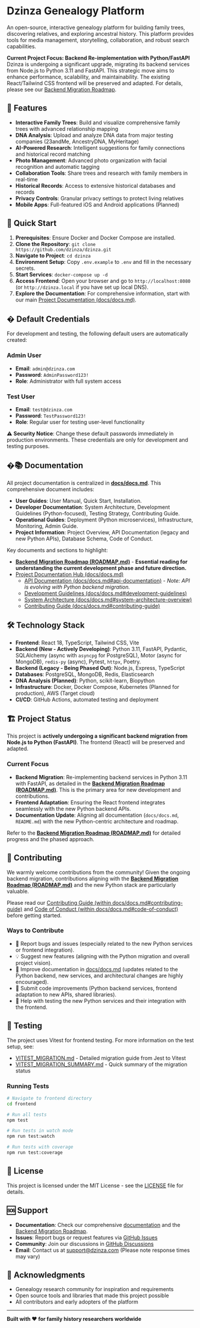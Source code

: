 # Dzinza Genealogy Platform

An open-source, interactive genealogy platform for building family trees, discovering relatives, and exploring ancestral history. This platform provides tools for media management, storytelling, collaboration, and robust search capabilities.

**Current Project Focus: Backend Re-implementation with Python/FastAPI** Dzinza is undergoing a significant upgrade, migrating its backend services from Node.js to Python 3.11 and FastAPI. This strategic move aims to enhance performance, scalability, and maintainability. The existing React/Tailwind CSS frontend will be preserved and adapted. For details, please see our [Backend Migration Roadmap](ROADMAP.md).

## 🌟 Features

- **Interactive Family Trees**: Build and visualize comprehensive family trees with advanced relationship mapping
- **DNA Analysis**: Upload and analyze DNA data from major testing companies (23andMe, AncestryDNA, MyHeritage)
- **AI-Powered Research**: Intelligent suggestions for family connections and historical record matching
- **Photo Management**: Advanced photo organization with facial recognition and automatic tagging
- **Collaboration Tools**: Share trees and research with family members in real-time
- **Historical Records**: Access to extensive historical databases and records
- **Privacy Controls**: Granular privacy settings to protect living relatives
- **Mobile Apps**: Full-featured iOS and Android applications (Planned)

## 🚀 Quick Start

1.  **Prerequisites**: Ensure Docker and Docker Compose are installed.
2.  **Clone the Repository**: `git clone https://github.com/dzinza/dzinza.git`
3.  **Navigate to Project**: `cd dzinza`
4.  **Environment Setup**: Copy `.env.example` to `.env` and fill in the necessary secrets.
5.  **Start Services**: `docker-compose up -d`
6.  **Access Frontend**: Open your browser and go to `http://localhost:8080` (or `http://dzinza.local` if you have set up local DNS).
7.  **Explore the Documentation**: For comprehensive information, start with our main [Project Documentation (docs/docs.md)](docs/docs.md).

## � Default Credentials

For development and testing, the following default users are automatically created:

### Admin User

- **Email**: `admin@dzinza.com`
- **Password**: `AdminPassword123!`
- **Role**: Administrator with full system access

### Test User

- **Email**: `test@dzinza.com`
- **Password**: `TestPassword123!`
- **Role**: Regular user for testing user-level functionality

⚠️ **Security Notice**: Change these default passwords immediately in production environments. These credentials are only for development and testing purposes.

## �📚 Documentation

All project documentation is centralized in [**docs/docs.md**](docs/docs.md). This comprehensive document includes:

- **User Guides**: User Manual, Quick Start, Installation.
- **Developer Documentation**: System Architecture, Development Guidelines (Python-focused), Testing Strategy, Contributing Guide.
- **Operational Guides**: Deployment (Python microservices), Infrastructure, Monitoring, Admin Guide.
- **Project Information**: Project Overview, API Documentation (legacy and new Python APIs), Database Schema, Code of Conduct.

Key documents and sections to highlight:

- [**Backend Migration Roadmap (ROADMAP.md)**](ROADMAP.md) - **Essential reading for understanding the current development phase and future direction.**
- [Project Documentation Hub (docs/docs.md)](docs/docs.md)
  - [API Documentation (docs/docs.md#api-documentation)](docs/docs.md#api-documentation) - _Note: API is evolving with Python backend migration._
  - [Development Guidelines (docs/docs.md#development-guidelines)](docs/docs.md#development-guidelines)
  - [System Architecture (docs/docs.md#system-architecture-overview)](docs/docs.md#system-architecture-overview)
  - [Contributing Guide (docs/docs.md#contributing-guide)](docs/docs.md#contributing-guide)

## 🛠️ Technology Stack

- **Frontend**: React 18, TypeScript, Tailwind CSS, Vite
- **Backend (New - Actively Developing)**: Python 3.11, FastAPI, Pydantic, SQLAlchemy (async with `asyncpg` for PostgreSQL), Motor (async for MongoDB), `redis-py` (async), Pytest, `httpx`, Poetry.
- **Backend (Legacy - Being Phased Out)**: Node.js, Express, TypeScript
- **Databases**: PostgreSQL, MongoDB, Redis, Elasticsearch
- **DNA Analysis (Planned)**: Python, scikit-learn, Biopython
- **Infrastructure**: Docker, Docker Compose, Kubernetes (Planned for production), AWS (Target cloud)
- **CI/CD**: GitHub Actions, automated testing and deployment

## 🏗️ Project Status

This project is **actively undergoing a significant backend migration from Node.js to Python (FastAPI)**. The frontend (React) will be preserved and adapted.

### Current Focus

- **Backend Migration**: Re-implementing backend services in Python 3.11 with FastAPI, as detailed in the [**Backend Migration Roadmap (ROADMAP.md)**](ROADMAP.md). This is the primary area for new development and contributions.
- **Frontend Adaptation**: Ensuring the React frontend integrates seamlessly with the new Python backend APIs.
- **Documentation Update**: Aligning all documentation (`docs/docs.md`, `README.md`) with the new Python-centric architecture and roadmap.

Refer to the [**Backend Migration Roadmap (ROADMAP.md)**](ROADMAP.md) for detailed progress and the phased approach.

## 🤝 Contributing

We warmly welcome contributions from the community! Given the ongoing backend migration, contributions aligning with the [**Backend Migration Roadmap (ROADMAP.md)**](ROADMAP.md) and the new Python stack are particularly valuable.

Please read our [Contributing Guide (within docs/docs.md#contributing-guide)](docs/docs.md#contributing-guide) and [Code of Conduct (within docs/docs.md#code-of-conduct)](docs/docs.md#code-of-conduct) before getting started.

### Ways to Contribute

- 🐛 Report bugs and issues (especially related to the new Python services or frontend integration).
- 💡 Suggest new features (aligning with the Python migration and overall project vision).
- 📝 Improve documentation in [docs/docs.md](docs/docs.md) (updates related to the Python backend, new services, and architectural changes are highly encouraged).
- 🔧 Submit code improvements (Python backend services, frontend adaptation to new APIs, shared libraries).
- 🧪 Help with testing the new Python services and their integration with the frontend.

## 🧪 Testing

The project uses Vitest for frontend testing. For more information on the test setup, see:

- [VITEST_MIGRATION.md](frontend/VITEST_MIGRATION.md) - Detailed migration guide from Jest to Vitest
- [VITEST_MIGRATION_SUMMARY.md](frontend/VITEST_MIGRATION_SUMMARY.md) - Quick summary of the migration status

### Running Tests

```bash
# Navigate to frontend directory
cd frontend

# Run all tests
npm test

# Run tests in watch mode
npm run test:watch

# Run tests with coverage
npm run test:coverage
```

## 📄 License

This project is licensed under the MIT License - see the [LICENSE](LICENSE) file for details.

## 🆘 Support

- **Documentation**: Check our comprehensive [documentation](docs/) and the [Backend Migration Roadmap](ROADMAP.md).
- **Issues**: Report bugs or request features via [GitHub Issues](https://github.com/dzinza/dzinza/issues)
- **Community**: Join our discussions in [GitHub Discussions](https://github.com/dzinza/dzinza/discussions)
- **Email**: Contact us at support@dzinza.com (Please note response times may vary)

## 🙏 Acknowledgments

- Genealogy research community for inspiration and requirements
- Open source tools and libraries that made this project possible
- All contributors and early adopters of the platform

---

**Built with ❤️ for family history researchers worldwide**
